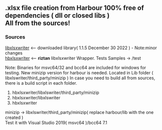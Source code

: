 ## .xlsx file creation from Harbour 100% free of  dependencies ( dll or closed libs ) <br> All from the sources!
### Sources

[libxlsxwriter](https://github.com/jmcnamara/libxlsxwriter)  <-- downloaded library( 1.1.5 December 30 2022 ) - Note:minor changes<br>
[hbxlsxwriter](https://github.com/riztan/hbxlsxwriter)  <-- **riztan** libxlsxwriter Wrapper. Tests Samples -> /test

Note: Binaries for msvc64/32 and bcc64 are included for windows for testing. New minizip version for harbour is needed. Located in Lib folder ( libxlswriter/third_party/minizip )
In case you need to build all from sources, there is a build script in each folder. <br>
1) hbxlsxwriter/libxlswriter/third_party/minizip<br>
2) hbxlsxwriter/libxlswriter<br>
3) hbxlsxwriter<br>

minizip -> libxlswriter/third_party/minizip( replace harbour/lib with the one created )<br>
Test it with Visual Studio 2019( msvc64 )/bcc64 7.1
